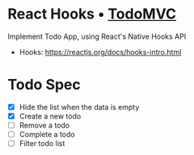 # React Hooks • [TodoMVC](http://todomvc.com)

Implement Todo App, using React's Native Hooks API
- Hooks: https://reactjs.org/docs/hooks-intro.html

# Todo Spec
- [x] Hide the list when the data is empty
- [x] Create a new todo
- [ ] Remove a todo
- [ ] Complete a todo
- [ ] Filter todo list
